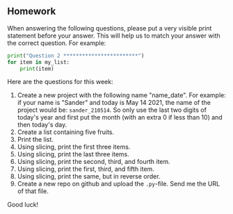Homework
-

When answering the following questions, please put a very visible print statement before your answer. This will help us to match your answer with the correct question. For example:

```Python
print("Question 2 ************************")
for item in my_list:
    print(item)
```

Here are the questions for this week:

1. Create a new project with the following name "name_date". For example: if your name is "Sander" and today is May 14 2021, the name of the project would be: `sander_210514`. So only use the last two digits of today's year and first put the month (with an extra 0 if less than 10) and then today's day.
1. Create a list containing five fruits.
1. Print the list.
1. Using slicing, print the first three items.
1. Using slicing, print the last three items.
1. Using slicing, print the second, third, and fourth item.
1. Using slicing, print the first, third, and fifth item.
1. Using slicing, print the same, but in reverse order.
1. Create a new repo on github and upload the `.py`-file. Send me the URL of that file.

Good luck!
